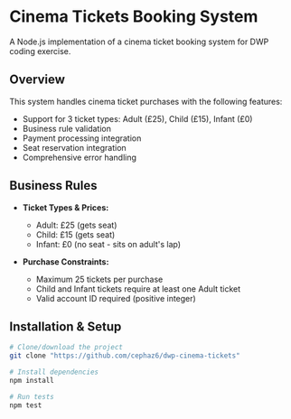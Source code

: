 # Cinema Tickets Booking System

A Node.js implementation of a cinema ticket booking system for DWP coding exercise.

## Overview

This system handles cinema ticket purchases with the following features:
- Support for 3 ticket types: Adult (£25), Child (£15), Infant (£0)
- Business rule validation
- Payment processing integration
- Seat reservation integration
- Comprehensive error handling

## Business Rules

- **Ticket Types & Prices:**
  - Adult: £25 (gets seat)
  - Child: £15 (gets seat)
  - Infant: £0 (no seat - sits on adult's lap)

- **Purchase Constraints:**
  - Maximum 25 tickets per purchase
  - Child and Infant tickets require at least one Adult ticket
  - Valid account ID required (positive integer)

## Installation & Setup

```bash
# Clone/download the project
git clone "https://github.com/cephaz6/dwp-cinema-tickets"

# Install dependencies
npm install

# Run tests
npm test
